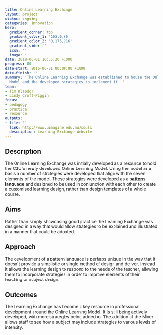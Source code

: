 ```yaml
---
title: Online Learning Exchange
layout: project
status: ongoing
categories: Innovation
hero:
  gradient_corner: top
  gradient_color_1: '203,0,68'
  gradient_color_2: '0,175,216'
  gradient_side: ''
  icon: ''
  image: ''
date: 2018-06-01 16:55:20 +1000
progress: 80
date-start: 2016-06-01 00:00:00 +1000
date-finish: ''
summary: 'The Online Learning Exchange was established to house the Online Learning
  Model and the developed strategies to implement it. '
team:
- Tim Klapdor
- Lindy Croft-Piggin
focus:
- pedagogy
- practice
- resource
outputs:
- file: ''
  link: http://www.uimagine.edu.au/csulx
  description: Learning Exchange Website
---
```

## Description

The Online Learning Exchange was initially developed as a resource to hold the CSU's newly developed Online Learning Model. Using the model as a basis a number of strategies were developed that align with the seven elements of the model. These strategies were developed as a [**pattern language**](https://en.wikipedia.org/wiki/Pattern_language) and designed to be used in conjunction with each other to create a customised learning design, rather than design templates of a whole course. 

## Aims

Rather than simply showcasing good practice the Learning Exchange was designed in a way that would allow strategies to be explained and illustrated in a manner that could be adopted. 

## Approach

The development of a pattern language is perhaps unique in the way that it doesn't provide a simplistic or single method of design and deliver. Instead it allows the learning design to respond to the needs of the teacher, allowing them to incorporate strategies in order to improve elements of their teaching or subject design. 

## Outcomes

The Learning Exchange has become a key resource in professional development around the Online Learning Model. It is still being actively developed, with more strategies being added to. The addition of the Mixer allows staff to see how a subject may include strategies to various levels of intensity. 